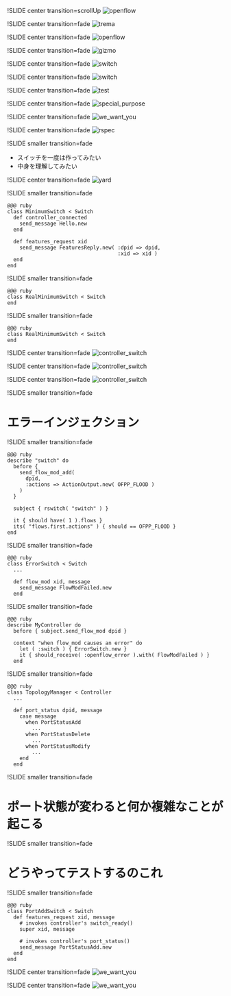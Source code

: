 !SLIDE center transition=scrollUp
![openflow](openflow.png)

!SLIDE center transition=fade
![trema](trema.png)

!SLIDE center transition=fade
![openflow](openflow.png)

!SLIDE center transition=fade
![gizmo](gizmo.png)

!SLIDE center transition=fade
![switch](switch.png)

!SLIDE center transition=fade
![switch](diy.png)

!SLIDE center transition=fade
![test](test.png)

!SLIDE center transition=fade
![special_purpose](special_purpose.png)

!SLIDE center transition=fade
![we_want_you](ruby.png)

!SLIDE center transition=fade
![rspec](rspec.png)

!SLIDE smaller transition=fade

* スイッチを一度は作ってみたい
* 中身を理解してみたい

!SLIDE center transition=fade
![yard](yard.png)

!SLIDE smaller transition=fade

    @@@ ruby
    class MinimumSwitch < Switch
      def controller_connected
        send_message Hello.new
      end
    
      def features_request xid
        send_message FeaturesReply.new( :dpid => dpid,
                                        :xid => xid )
      end
    end

!SLIDE smaller transition=fade

    @@@ ruby
    class RealMinimumSwitch < Switch
    end

!SLIDE smaller transition=fade

    @@@ ruby
    class RealMinimumSwitch < Switch
    end

!SLIDE center transition=fade
![controller_switch](controller_switch.png)

!SLIDE center transition=fade
![controller_switch](controller_switch2.png)

!SLIDE center transition=fade
![controller_switch](controller_switch3.png)

!SLIDE smaller transition=fade

# エラーインジェクション

!SLIDE smaller transition=fade

    @@@ ruby
    describe "switch" do
      before {
        send_flow_mod_add(
          dpid,
          :actions => ActionOutput.new( OFPP_FLOOD )
        )
      }

      subject { rswitch( "switch" ) }

      it { should have( 1 ).flows }
      its( "flows.first.actions" ) { should == OFPP_FLOOD }
    end


!SLIDE smaller transition=fade

    @@@ ruby
    class ErrorSwitch < Switch
      ...
    
      def flow_mod xid, message
        send_message FlowModFailed.new
      end

!SLIDE smaller transition=fade

    @@@ ruby
    describe MyController do
      before { subject.send_flow_mod dpid }
      
      context "when flow_mod causes an error" do
        let ( :switch ) { ErrorSwitch.new }
        it { should_receive( :openflow_error ).with( FlowModFailed ) }
      end

!SLIDE smaller transition=fade

    @@@ ruby
    class TopologyManager < Controller
      ...
    
      def port_status dpid, message
        case message
          when PortStatusAdd
            ...
          when PortStatusDelete
            ...
          when PortStatusModify
            ...
        end
      end

!SLIDE smaller transition=fade

# ポート状態が変わると何か複雑なことが起こる

!SLIDE smaller transition=fade

# どうやってテストするのこれ

!SLIDE smaller transition=fade

    @@@ ruby
    class PortAddSwitch < Switch
      def features_request xid, message
        # invokes controller's switch_ready()     
        super xid, message

        # invokes controller's port_status()
        send_message PortStatusAdd.new
      end
    end

!SLIDE center transition=fade
![we_want_you](we_want_you.png)

!SLIDE center transition=fade
![we_want_you](we_want_you2.png)
